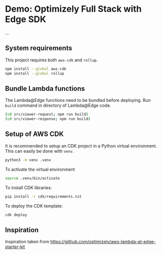 # Demo: Optimizely Full Stack with Edge SDK

...

## System requirements

This project requires both `aws-cdk` and `rollup`.

```sh
npm install --global aws-cdk
npm install --global rollup
```

## Bundle Lambda functions

The Lambda@Edge functions need to be bundled before deploying. Run `build` command in directory of Lambda@Edge code.

```sh
(cd src/viewer-request; npm run build)
(cd src/viewer-response; npm run build)
```

## Setup of AWS CDK

It is recommended to setup an CDK project in a Python virtual environment. This can easily be done with `venv`.

```sh
python3 -m venv .venv
```

To activate the virtual environment

```sh
source .venv/bin/activate
```

To install CDK libraries:

```sh
pip install -r cdk/requirements.txt
```

To deploy the CDK template:

```sh
cdk deploy
```

## Inspiration

Inspiration taken from https://github.com/optimizely/aws-lambda-at-edge-starter-kit